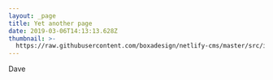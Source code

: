 ```yaml
---
layout: _page
title: Yet another page
date: 2019-03-06T14:13:13.628Z
thumbnail: >-
  https://raw.githubusercontent.com/boxadesign/netlify-cms/master/src/images/ux-surveys-article.jpg
---
```

Dave
